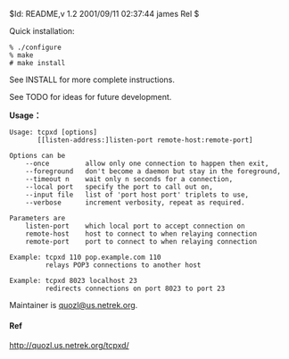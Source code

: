 $Id: README,v 1.2 2001/09/11 02:37:44 james Rel $

Quick installation:

	% ./configure
	% make
	# make install

See INSTALL for more complete instructions.

See TODO for ideas for future development.

**Usage：**
```
Usage: tcpxd [options]
       [[listen-address:]listen-port remote-host:remote-port]

Options can be
    --once         allow only one connection to happen then exit,
    --foreground   don't become a daemon but stay in the foreground,
    --timeout n    wait only n seconds for a connection,
    --local port   specify the port to call out on,
    --input file   list of 'port host port' triplets to use,
    --verbose      increment verbosity, repeat as required.

Parameters are
    listen-port    which local port to accept connection on
    remote-host    host to connect to when relaying connection
    remote-port    port to connect to when relaying connection

Example: tcpxd 110 pop.example.com 110
         relays POP3 connections to another host

Example: tcpxd 8023 localhost 23
         redirects connections on port 8023 to port 23
```

Maintainer is quozl@us.netrek.org.

#### Ref
http://quozl.us.netrek.org/tcpxd/